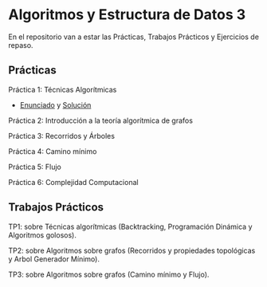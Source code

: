 # Algoritmos y Estructura de Datos 3
En el repositorio van a estar las Prácticas, Trabajos Prácticos y Ejercicios de repaso.

## Prácticas
Práctica 1: Técnicas Algorítmicas
* [Enunciado](https://github.com/Mili-Peris/Algo-3/blob/main/practicas/prac-tecnicas-algo.pdf) y [Solución]()

Práctica 2: Introducción a la teoría algorítmica de grafos

Práctica 3: Recorridos y Árboles

Práctica 4: Camino mínimo

Práctica 5: Flujo

Práctica 6: Complejidad Computacional

## Trabajos Prácticos
TP1: sobre Técnicas algorítmicas (Backtracking, Programación Dinámica y Algoritmos golosos). 

TP2: sobre Algoritmos sobre grafos (Recorridos y propiedades topológicas y Arbol Generador Mínimo).

TP3: sobre Algoritmos sobre grafos (Camino mínimo y Flujo).
  
